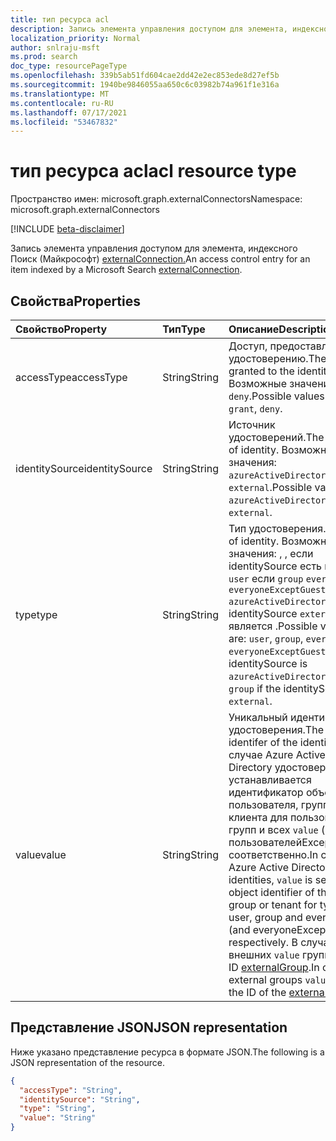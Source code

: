 ```yaml
---
title: тип ресурса acl
description: Запись элемента управления доступом для элемента, индексного Поиск (Майкрософт) externalConnection.
localization_priority: Normal
author: snlraju-msft
ms.prod: search
doc_type: resourcePageType
ms.openlocfilehash: 339b5ab51fd604cae2dd42e2ec853ede8d27ef5b
ms.sourcegitcommit: 1940be9846055aa650c6c03982b74a961f1e316a
ms.translationtype: MT
ms.contentlocale: ru-RU
ms.lasthandoff: 07/17/2021
ms.locfileid: "53467832"
---
```

# <a name="acl-resource-type"></a><span data-ttu-id="503be-103">тип ресурса acl</span><span class="sxs-lookup"><span data-stu-id="503be-103">acl resource type</span></span>

<span data-ttu-id="503be-104">Пространство имен: microsoft.graph.externalConnectors</span><span class="sxs-lookup"><span data-stu-id="503be-104">Namespace: microsoft.graph.externalConnectors</span></span>

[!INCLUDE [beta-disclaimer](../../includes/beta-disclaimer.md)]

<span data-ttu-id="503be-105">Запись элемента управления доступом для элемента, индексного Поиск (Майкрософт) [externalConnection.](externalconnectors-externalconnection.md)</span><span class="sxs-lookup"><span data-stu-id="503be-105">An access control entry for an item indexed by a Microsoft Search [externalConnection](externalconnectors-externalconnection.md).</span></span>

## <a name="properties"></a><span data-ttu-id="503be-106">Свойства</span><span class="sxs-lookup"><span data-stu-id="503be-106">Properties</span></span>

| <span data-ttu-id="503be-107">Свойство</span><span class="sxs-lookup"><span data-stu-id="503be-107">Property</span></span>       | <span data-ttu-id="503be-108">Тип</span><span class="sxs-lookup"><span data-stu-id="503be-108">Type</span></span>   | <span data-ttu-id="503be-109">Описание</span><span class="sxs-lookup"><span data-stu-id="503be-109">Description</span></span>                                        |
|:---------------|:-------|:---------------------------------------------------|
| <span data-ttu-id="503be-110">accessType</span><span class="sxs-lookup"><span data-stu-id="503be-110">accessType</span></span>     | <span data-ttu-id="503be-111">String</span><span class="sxs-lookup"><span data-stu-id="503be-111">String</span></span> | <span data-ttu-id="503be-112">Доступ, предоставленный удостоверению.</span><span class="sxs-lookup"><span data-stu-id="503be-112">The access granted to the identity.</span></span> <span data-ttu-id="503be-113">Возможные значения: `grant`, `deny`.</span><span class="sxs-lookup"><span data-stu-id="503be-113">Possible values are: `grant`, `deny`.</span></span> |
| <span data-ttu-id="503be-114">identitySource</span><span class="sxs-lookup"><span data-stu-id="503be-114">identitySource</span></span> | <span data-ttu-id="503be-115">String</span><span class="sxs-lookup"><span data-stu-id="503be-115">String</span></span> | <span data-ttu-id="503be-116">Источник удостоверений.</span><span class="sxs-lookup"><span data-stu-id="503be-116">The source of identity.</span></span> <span data-ttu-id="503be-117">Возможные значения: `azureActiveDirectory` или `external`.</span><span class="sxs-lookup"><span data-stu-id="503be-117">Possible values are `azureActiveDirectory` or `external`.</span></span>           |
| <span data-ttu-id="503be-118">type</span><span class="sxs-lookup"><span data-stu-id="503be-118">type</span></span>           | <span data-ttu-id="503be-119">String</span><span class="sxs-lookup"><span data-stu-id="503be-119">String</span></span> | <span data-ttu-id="503be-120">Тип удостоверения.</span><span class="sxs-lookup"><span data-stu-id="503be-120">The type of identity.</span></span> <span data-ttu-id="503be-121">Возможные значения: , , если identitySource есть и только `user` если `group` `everyone` `everyoneExceptGuests` `azureActiveDirectory` `group` identitySource `external` является .</span><span class="sxs-lookup"><span data-stu-id="503be-121">Possible values are: `user`, `group`, `everyone`, `everyoneExceptGuests` if the identitySource is `azureActiveDirectory` and just `group` if the identitySource is `external`.</span></span> |
| <span data-ttu-id="503be-122">value</span><span class="sxs-lookup"><span data-stu-id="503be-122">value</span></span>          | <span data-ttu-id="503be-123">String</span><span class="sxs-lookup"><span data-stu-id="503be-123">String</span></span> | <span data-ttu-id="503be-124">Уникальный идентификатор удостоверения.</span><span class="sxs-lookup"><span data-stu-id="503be-124">The unique identifer of the identity.</span></span> <span data-ttu-id="503be-125">В случае Azure Active Directory удостоверений устанавливается идентификатор объекта пользователя, группы или клиента для пользователей, групп и всех `value` (и всех пользователейExceptGuests) соответственно.</span><span class="sxs-lookup"><span data-stu-id="503be-125">In case of Azure Active Directory identities, `value` is set to the object identifier of the user, group or tenant for types user, group and everyone (and everyoneExceptGuests) respectively.</span></span> <span data-ttu-id="503be-126">В случае внешних `value` групп задают ID [externalGroup](externalconnectors-externalgroup.md).</span><span class="sxs-lookup"><span data-stu-id="503be-126">In case of external groups `value` is set to the ID of the [externalGroup](externalconnectors-externalgroup.md).</span></span>|

## <a name="json-representation"></a><span data-ttu-id="503be-127">Представление JSON</span><span class="sxs-lookup"><span data-stu-id="503be-127">JSON representation</span></span>

<span data-ttu-id="503be-128">Ниже указано представление ресурса в формате JSON.</span><span class="sxs-lookup"><span data-stu-id="503be-128">The following is a JSON representation of the resource.</span></span>

<!-- {
  "blockType": "resource",
  "optionalProperties": [

  ],
  "@odata.type": "microsoft.graph.externalConnectors.acl",
  "baseType": null
}-->

```json
{
  "accessType": "String",
  "identitySource": "String",
  "type": "String",
  "value": "String"
}
```

<!-- uuid: 16cd6b66-4b1a-43a1-adaf-3a886856ed98
2019-02-04 14:57:30 UTC -->
<!-- {
  "type": "#page.annotation",
  "description": "acl resource",
  "keywords": "",
  "section": "documentation",
  "tocPath": ""
}-->
